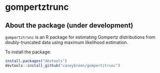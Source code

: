 
<!-- README.md is generated from README.Rmd. Please edit that file -->

# gompertztrunc

## About the package (under development)

`gompertztrunc` is an R package for estimating Gompertz distributions
from doubly-truncated data using maximum likelihood estimation.

To install the package:

``` r
install.packages("devtools")
devtools::install_github("caseybreen/gompertztrunc")
```

<!-- ## TODO  -->
<!-- 1. Apply to real data (e.g., BUNMD) or one of Censoc datasets. The `gompertz_mle` function seems to work okay on a simple DMF dataset — but BUNMD or Numident is a better test.  -->
<!-- 2. Get `gompertz_mle` function to work with weights.  -->
<!-- 3. More flexible functions for estimating e65 (using MLE gompertz parameters OR baseline ) -->
<!-- 4. Double-check that code works with both discrete (integer) and continuous death ages.  -->
<!-- 5. Check if CI is correct. Casey thinks the confidence intervals are probably anti-conservative, e.g. coverage ratio of the "95% intervals" is probably closer to 70%.  -->
<!-- 6. Include way to specify structure of "beta," e.g. different for men and women, or smooth function of cohort or ... (Later) -->
<!-- 7. Fixed effects (Later) -->
